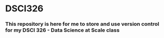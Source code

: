 # DSCI326
 
### This repository is here for me to store and use version control for my DSCI 326 - Data Science at Scale class
